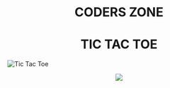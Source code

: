 <h1 align="center"> CODERS ZONE </h1>
<h1 align="center"> TIC TAC TOE </h1>

![Tic Tac Toe](https://user-images.githubusercontent.com/95025179/145162318-fe93fc07-cfa7-4e0b-9e11-add94a26a006.png)

<div align="center">
<img src="https://user-images.githubusercontent.com/73097560/115834477-dbab4500-a447-11eb-908a-139a6edaec5c.gif">
</div>

